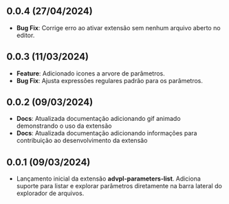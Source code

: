 ## 0.0.4 (27/04/2024)
* __Bug Fix__: Corrige erro ao ativar extensão sem nenhum arquivo aberto no editor.

## 0.0.3 (11/03/2024)
* __Feature__: Adicionado icones a arvore de parâmetros.
* __Bug Fix__: Ajusta expressões regulares padrão para os parâmetros.

## 0.0.2 (09/03/2024)
* __Docs__: Atualizada documentação adicionando gif animado demonstrando o uso da extensão
* __Docs__: Atualizada documentação adicionando informações para contribuição ao desenvolvimento da extensão

## 0.0.1 (09/03/2024)
* Lançamento inicial da extensão **advpl-parameters-list**. Adiciona suporte para listar e explorar parâmetros diretamente na barra lateral do explorador de arquivos.